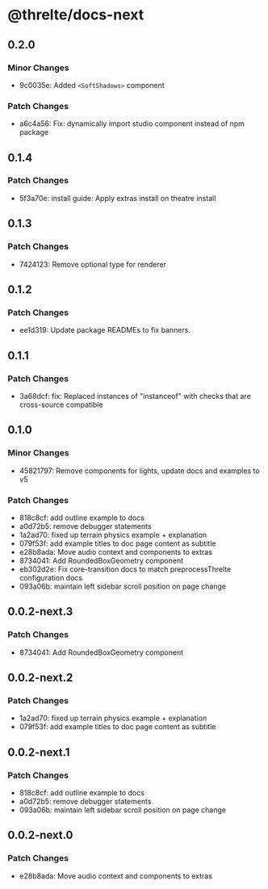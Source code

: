 # @threlte/docs-next

## 0.2.0

### Minor Changes

- 9c0035e: Added `<SoftShadows>` component

### Patch Changes

- a6c4a56: Fix: dynamically import studio component instead of npm package

## 0.1.4

### Patch Changes

- 5f3a70e: install guide: Apply extras install on theatre install

## 0.1.3

### Patch Changes

- 7424123: Remove optional type for renderer

## 0.1.2

### Patch Changes

- ee1d319: Update package READMEs to fix banners.

## 0.1.1

### Patch Changes

- 3a68dcf: fix: Replaced instances of "instanceof" with checks that are cross-source compatible

## 0.1.0

### Minor Changes

- 45821797: Remove components for lights, update docs and examples to v5

### Patch Changes

- 818c8cf: add outline example to docs
- a0d72b5: remove debugger statements
- 1a2ad70: fixed up terrain physics example + explanation
- 079f53f: add example titles to doc page content as subtitle
- e28b8ada: Move audio context and components to extras
- 8734041: Add RoundedBoxGeometry component
- eb302d2e: Fix core-transition docs to match preprocessThrelte configuration docs
- 093a06b: maintain left sidebar scroll position on page change

## 0.0.2-next.3

### Patch Changes

- 8734041: Add RoundedBoxGeometry component

## 0.0.2-next.2

### Patch Changes

- 1a2ad70: fixed up terrain physics example + explanation
- 079f53f: add example titles to doc page content as subtitle

## 0.0.2-next.1

### Patch Changes

- 818c8cf: add outline example to docs
- a0d72b5: remove debugger statements
- 093a06b: maintain left sidebar scroll position on page change

## 0.0.2-next.0

### Patch Changes

- e28b8ada: Move audio context and components to extras
